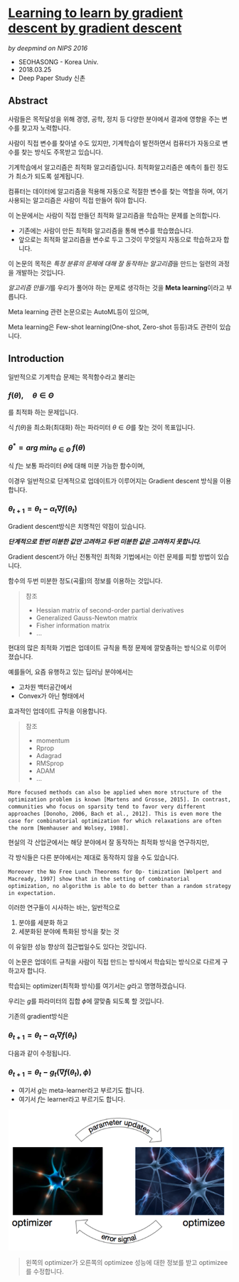 # [Learning to learn by gradient descent by gradient descent](https://arxiv.org/abs/1606.04474)

*by deepmind on NIPS 2016*
- SEOHASONG - Korea Univ.
- 2018.03.25
- Deep Paper Study 신촌

## Abstract

사람들은 목적달성을 위해 경영, 공학, 정치 등 다양한 분야에서 결과에 영향을 주는 변수를 찾고자 노력합니다.

사람이 직접 변수를 찾아낼 수도 있지만, 기계학습이 발전하면서
컴퓨터가 자동으로 변수를 찾는 방식도 주목받고 있습니다.

기계학습에서 알고리즘은 최적화 알고리즘입니다.
최적화알고리즘은 예측이 틀린 정도가 최소가 되도록 설계됩니다.

컴퓨터는 데이터에 알고리즘을 적용해 자동으로 적절한 변수를 찾는 역할을 하며,
여기 사용되는 알고리즘은 사람이 직접 만들어 줘야 합니다.

이 논문에서는 사람이 직접 만들던 최적화 알고리즘을 학습하는 문제를 논의합니다.

- 기존에는 사람이 만든 최적화 알고리즘을 통해 변수를 학습했습니다.
- 앞으로는 최적화 알고리즘을 변수로 두고 그것이 무엇일지 자동으로 학습하고자 합니다.

이 논문의 목적은 *특정 분류의 문제에 대해 잘 동작하는 알고리즘*을 만드는 일련의 과정을 개발하는 것입니다.

*알고리즘 만들기*를 우리가 풀어야 하는 문제로 생각하는 것을 **Meta learning**이라고 부릅니다.

Meta learning 관련 논문으로는 AutoML등이 있으며,

Meta learning은 Few-shot learning(One-shot, Zero-shot 등등)과도 관련이 있습니다.

## Introduction

일반적으로 기계학습 문제는 목적함수라고 불리는

### $f(\theta),\quad\theta\in\Theta$

를 최적화 하는 문제입니다.

식 $f(\theta)$을 최소화(최대화) 하는 파라미터 $\theta \in \Theta$를 찾는 것이 목표입니다.

### $\theta^* = arg\ min_{\theta\in\Theta}\ f(\theta)$

식 $f$는 보통 파라미터 $\theta$에 대해 미분 가능한 함수이며,

이경우 일반적으로 단계적으로 업데이트가 이루어지는 Gradient descent 방식을 이용합니다.

### $\theta_{t+1} = \theta_t\ -\ \alpha_t\nabla f(\theta_t)$

Gradient descent방식은 치명적인 약점이 있습니다.

***단계적으로 한번 미분한 값만 고려하고 두번 미분한 값은 고려하지 못합니다.***

Gradient descent가 아닌 전통적인 최적화 기법에서는 이런 문제를 피할 방법이 있습니다.

함수의 두번 미분한 정도(곡률)의 정보를 이용하는 것입니다.

> 참조
> - Hessian matrix of second-order partial derivatives
> - Generalized Gauss-Newton matrix
> - Fisher information matrix
> - ...

현대의 많은 최적화 기법은 업데이트 규칙을 특정 문제에 깔맞춤하는 방식으로 이루어 졌습니다.

예를들어, 요즘 유행하고 있는 딥러닝 분야에서는

- 고차원 백터공간에서
- Convex가 아닌 형태에서

효과적인 업데이트 규칙을 이용합니다.

> 참조
> - momentum
> - Rprop
> - Adagrad
> - RMSprop
> - ADAM
> - ...

```
More focused methods can also be applied when more structure of the optimization problem is known [Martens and Grosse, 2015]. In contrast, communities who focus on sparsity tend to favor very different approaches [Donoho, 2006, Bach et al., 2012]. This is even more the case for combinatorial optimization for which relaxations are often the norm [Nemhauser and Wolsey, 1988].
```

현실의 각 산업군에서는 해당 분야에서 잘 동작하는 최적화 방식을 연구하지만,

각 방식들은 다른 분야에서는 제대로 동작하지 않을 수도 있습니다.

```
Moreover the No Free Lunch Theorems for Op- timization [Wolpert and Macready, 1997] show that in the setting of combinatorial optimization, no algorithm is able to do better than a random strategy in expectation.
```

이러한 연구들이 시사하는 바는, 일반적으로

1. 분야를 세분화 하고
2. 세분화된 분야에 특화된 방식을 찾는 것

이 유일한 성능 향상의 접근법일수도 있다는 것입니다.

이 논문은 업데이트 규칙을 사람이 직접 만드는 방식에서 학습되는 방식으로 다르게 구하고자 합니다.

학습되는 optimizer(최적화 방식)를 여기서는 $g$라고 명명하겠습니다.

우리는 $g$를 파라미터의 집합 $\phi$에 깔맞춤 되도록 할 것입니다.

기존의 gradient방식은

### $\theta_{t+1} = \theta_t\ -\ \alpha_t\nabla f(\theta_t)$

다음과 같이 수정됩니다.

### $\theta_{t+1} = \theta_t\ -\ g_t(\nabla f(\theta_t), \phi)$

- 여기서 $g$는 meta-learner라고 부르기도 합니다.
- 여기서 $f$는 learner라고 부르기도 합니다.

![img](img/0.png)

> 왼쪽의 optimizer가 오른쪽의 optimizee 성능에 대한 정보를 받고 optimizee를 수정합니다.